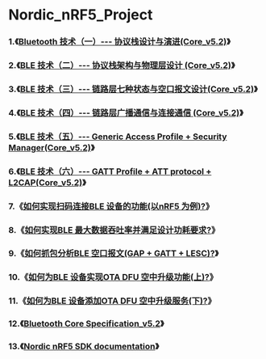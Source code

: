 # Nordic_nRF5_Project
### 1.《[Bluetooth 技术（一）--- 协议栈设计与演进(Core_v5.2)](https://blog.csdn.net/m0_37621078/article/details/106995704)》

### 2.《[BLE 技术（二）--- 协议栈架构与物理层设计 (Core_v5.2)](https://blog.csdn.net/m0_37621078/article/details/107411324)》

### 3.《[BLE 技术（三）--- 链路层七种状态与空口报文设计(Core_v5.2)](https://blog.csdn.net/m0_37621078/article/details/107697019)》

### 4.《[BLE 技术（四）--- 链路层广播通信与连接通信 (Core_v5.2)](https://blog.csdn.net/m0_37621078/article/details/107724799)》

### 5.《[BLE 技术（五）--- Generic Access Profile + Security Manager(Core_v5.2)](https://blog.csdn.net/m0_37621078/article/details/107850523)》

### 6.《[BLE 技术（六）--- GATT Profile + ATT protocol + L2CAP(Core_v5.2)](https://blog.csdn.net/m0_37621078/article/details/108391261)》

### 7.《[如何实现扫码连接BLE 设备的功能(以nRF5 为例)?](https://blog.csdn.net/m0_37621078/article/details/107193411)》

### 8.《[如何实现BLE 最大数据吞吐率并满足设计功耗要求?](https://blog.csdn.net/m0_37621078/article/details/115483595)》

### 9.《[如何抓包分析BLE 空口报文(GAP + GATT + LESC)?](https://blog.csdn.net/m0_37621078/article/details/115181768)》

### 10.《[如何为BLE 设备实现OTA DFU 空中升级功能(上)?](https://blog.csdn.net/m0_37621078/article/details/115541552)》

### 11.《[如何为BLE 设备添加OTA DFU 空中升级服务(下)?](https://blog.csdn.net/m0_37621078/article/details/115771780)》

### 12.《[Bluetooth Core Specification_v5.2](https://www.bluetooth.com/specifications/bluetooth-core-specification/)》

### 13.《[Nordic nRF5 SDK documentation](https://infocenter.nordicsemi.com/index.jsp?topic=/sdk_nrf5_v17.0.2/index.html)》

